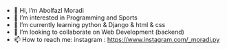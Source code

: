 - 👋 Hi, I’m Abolfazl Moradi
- 👀 I’m interested in Programming and Sports
- 🌱 I’m currently learning python & Django & html & css
- 💞️ I’m looking to collaborate on Web Development (backend)
- 📫 How to reach me:   instagram : https://www.instagram.com/_moradi.py

<!---
Aboolkhafan/Aboolkhafan is a ✨ special ✨ repository because its `README.md` (this file) appears on your GitHub profile.
You can click the Preview link to take a look at your changes.
--->
